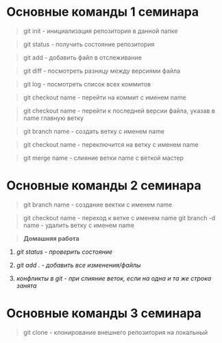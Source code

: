 # Основные команды 1 семинара

> git init - инициализация репозитория в данной папке

> git status - получить состояние репозитория

> git add - добавить файл в отслеживание

> git diff - посмотреть разницу между версиями файла

> git log - посмотреть список всех коммитов

> git checkout name - перейти на коммит с именем name

>git checkout name - перейти к последней версии файла, указав в name главную ветку

> git branch name - создать ветку с именем name

>git checkout name - переключится на ветку с именем name

> git merge name - слияние ветки name с веткой мастер


# Основные команды 2 семинара

> git branch name - создание вектки с именем name

> git checkout name - переход к ветке с именем name
> git branch -d name - удалить ветку с именем name

> **Домашняя работа**

1. *git status - проверить состояние*
1. *git add . - добавить все изменения/файлы*


3. *конфликты в git - при слияние веток, если на одна и та же строка занята*


# Основные команды 3 семинара

> git clone - клонирование внешнего репозитория на локальный